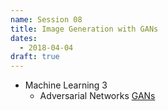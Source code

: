 ```yaml
---
name: Session 08
title: Image Generation with GANs
dates:
  - 2018-04-04
draft: true
---
```


-   Machine Learning 3
    -   Adversarial Networks [GANs](https://github.com/brangerbriz/docker-StackGAN)
